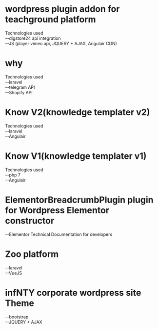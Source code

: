 # wordpress plugin addon for teachground platform
Technologies used<br>
--digstore24 api integration<br>
--JS (player vimeo api, JQUERY + AJAX, Angulair CDN)
# why 
Technologies used<br>
--laravel <br>
--telegram API <br>
--Shopify API <br>
# Know V2(knowledge templater v2)
Technologies used<br>
--laravel <br>
--Angulair <br>
# Know V1(knowledge templater v1)
Technologies used<br>
--php 7 <br>
--Angulair <br>
# ElementorBreadcrumbPlugin plugin for Wordpress Elementor constructor
--Elementor Technical Documentation for developers<br>
# Zoo platform
--laravel <br>
--VueJS <br>
# infNTY corporate wordpress site Theme
--bootstrap <br>
--JQUERY + AJAX<br>


